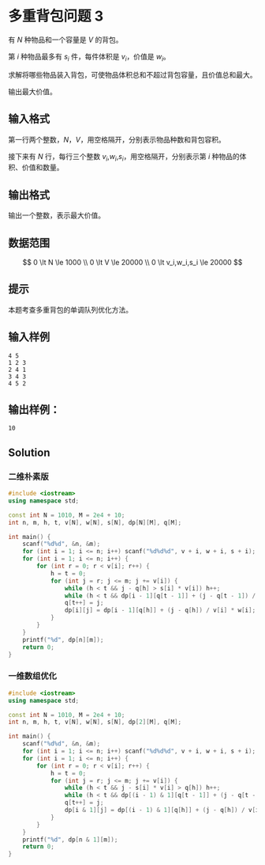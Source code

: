 # 多重背包问题 3

有 $N$ 种物品和一个容量是 $V$ 的背包。

第 $i$ 种物品最多有 $s_i$ 件，每件体积是 $v_i$，价值是 $w_i$。

求解将哪些物品装入背包，可使物品体积总和不超过背包容量，且价值总和最大。

输出最大价值。

## 输入格式

第一行两个整数，$N$，$V$，用空格隔开，分别表示物品种数和背包容积。

接下来有 $N$ 行，每行三个整数 $v_i$,$w_i$,$s_i$，用空格隔开，分别表示第 $i$ 种物品的体积、价值和数量。

## 输出格式

输出一个整数，表示最大价值。

## 数据范围

$$
0 \lt N \le 1000 \\
0 \lt V \le 20000 \\
0 \lt v_i,w_i,s_i \le 20000
$$

## 提示
本题考查多重背包的单调队列优化方法。

## 输入样例

```text
4 5
1 2 3
2 4 1
3 4 3
4 5 2
```

## 输出样例：

```text
10
```

## Solution

### 二维朴素版

```Cpp
#include <iostream>
using namespace std;

const int N = 1010, M = 2e4 + 10;
int n, m, h, t, v[N], w[N], s[N], dp[N][M], q[M];

int main() {
    scanf("%d%d", &n, &m);
    for (int i = 1; i <= n; i++) scanf("%d%d%d", v + i, w + i, s + i);
    for (int i = 1; i <= n; i++) {
        for (int r = 0; r < v[i]; r++) {
            h = t = 0;
            for (int j = r; j <= m; j += v[i]) {
                while (h < t && j - q[h] > s[i] * v[i]) h++;
                while (h < t && dp[i - 1][q[t - 1]] + (j - q[t - 1]) / v[i] * w[i] <= dp[i - 1][j]) t--;
                q[t++] = j;
                dp[i][j] = dp[i - 1][q[h]] + (j - q[h]) / v[i] * w[i];
            }
        }
    }
    printf("%d", dp[n][m]);
    return 0;
}
```

### 一维数组优化

```Cpp
#include <iostream>
using namespace std;

const int N = 1010, M = 2e4 + 10;
int n, m, h, t, v[N], w[N], s[N], dp[2][M], q[M];

int main() {
    scanf("%d%d", &n, &m);
    for (int i = 1; i <= n; i++) scanf("%d%d%d", v + i, w + i, s + i);
    for (int i = 1; i <= n; i++) {
        for (int r = 0; r < v[i]; r++) {
            h = t = 0;
            for (int j = r; j <= m; j += v[i]) {
                while (h < t && j - s[i] * v[i] > q[h]) h++;
                while (h < t && dp[(i - 1) & 1][q[t - 1]] + (j - q[t - 1]) / v[i] * w[i] <= dp[(i - 1) & 1][j]) t--;
                q[t++] = j;
                dp[i & 1][j] = dp[(i - 1) & 1][q[h]] + (j - q[h]) / v[i] * w[i];
            }
        }
    }
    printf("%d", dp[n & 1][m]);
    return 0;
}
```
